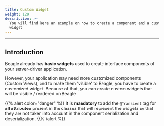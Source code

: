 ```yaml
---
title: Custom Widget
weight: 129
description: >-
  You will find here an example on how to create a component and a customized
  widget
---
```


---

## Introduction

Beagle already has **basic widgets** used to create interface components of your server-driven application. 

However, your application may need more customized components \(Custom Views\), and to make them 'visible' to Beagle, you have to create a customized widget. Because of that, you can create custom widgets that will be visible / rendered on Beagle







{{% alert color="danger" %}}
It is **mandatory** to add the `@Transient` tag for **all attributes** present in the classes that will represent the widgets so that they are not taken into account in the component serialization and deserialization.
{{% /alert %}}
